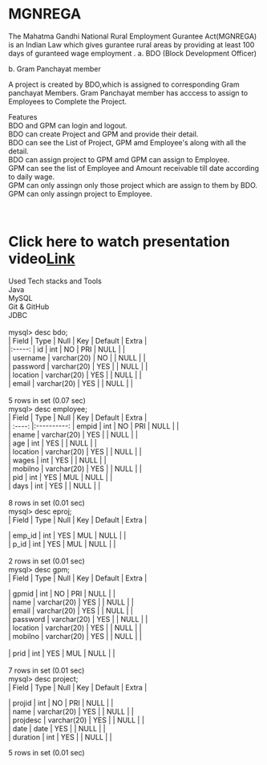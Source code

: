 # MGNREGA
The Mahatma Gandhi National Rural Employment Gurantee Act(MGNREGA) is an Indian Law which gives gurantee rural areas by providing at least 100 days of guranteed wage employment .
a. BDO (Block Development Officer)

b. Gram Panchayat member

A project is created by BDO,which is assigned to corresponding Gram panchayat Members. Gram Panchayat member has acccess to assign to Employees to Complete the Project.<br/>

<!--![Flow Chart1](https://user-images.githubusercontent.com/80202600/223318909-240455f4-8989-4811-9f96-4d378f7b7667.jpg)-->


Features<br/>
BDO and GPM can login and logout.<br/>
BDO can create Project and GPM and provide their detail.<br/>
BDO can see the List of Project, GPM amd Employee's along with all the detail.<br/>
BDO can assign project to GPM amd GPM can assign to Employee.<br/>
GPM can see the list of Employee and Amount receivable till date according to daily wage.<br/>
GPM can only assingn only those project which are assign to them by BDO.<br/>
GPM can only assingn project to Employee.<br/>

<br/>
<h1>Click here to watch presentation video<a href="https://drive.google.com/drive/folders/1goR-namqIyvzPJDyHdRgEKMNwRL9n7mx" target=_blank>Link</a></h1>
Used Tech stacks and Tools<br/>
Java<br/>
MySQL<br/>
Git & GitHub<br/>
JDBC<br/>

<br/>
mysql> desc bdo;
<br/>
| Field    | Type        | Null | Key | Default | Extra | <br/>
|:-----:
| id       | int         | NO   | PRI | NULL    |       | <br/>
| username | varchar(20) | NO   |     | NULL    |       | <br/>
| password | varchar(20) | YES  |     | NULL    |       | <br/>
| location | varchar(20) | YES  |     | NULL    |       | <br/>
| email    | varchar(20) | YES  |     | NULL    |       | <br/>
<br/>
5 rows in set (0.07 sec)
<br/>
mysql> desc employee;
<br/>
| Field    | Type        | Null | Key | Default | Extra |<br/>
| :----:   |:----------:
| empid    | int         | NO   | PRI | NULL    |       |<br/>
| ename    | varchar(20) | YES  |     | NULL    |       |<br/>
| age      | int         | YES  |     | NULL    |       |<br/>
| location | varchar(20) | YES  |     | NULL    |       |<br/>
| wages    | int         | YES  |     | NULL    |       |<br/>
| mobilno  | varchar(20) | YES  |     | NULL    |       |<br/>
| pid      | int         | YES  | MUL | NULL    |       |<br/>
| days     | int         | YES  |     | NULL    |       |<br/>
<br/>
8 rows in set (0.01 sec)
<br/>
mysql> desc eproj;
<br/>
| Field  | Type | Null | Key | Default | Extra |<br/>

| emp_id | int  | YES  | MUL | NULL    |       |<br/>
| p_id   | int  | YES  | MUL | NULL    |       |<br/>
<br/>
2 rows in set (0.01 sec)
<br/>
mysql> desc gpm;
<br/>
| Field    | Type        | Null | Key | Default | Extra |<br/>

| gpmid    | int         | NO   | PRI | NULL    |       |<br/>
| name     | varchar(20) | YES  |     | NULL    |       |<br/>
| email    | varchar(20) | YES  |     | NULL    |       |<br/>
| password | varchar(20) | YES  |     | NULL    |       |<br/>
| location | varchar(20) | YES  |     | NULL    |       |<br/>
| mobilno  | varchar(20) | YES  |     | NULL    |       |<br/><br/>
| prid     | int         | YES  | MUL | NULL    |       |<br/>
<br/>
7 rows in set (0.01 sec)
<br/>
mysql> desc project;
<br/>
| Field    | Type        | Null | Key | Default | Extra |<br/>

| projid   | int         | NO   | PRI | NULL    |       |<br/>
| name     | varchar(20) | YES  |     | NULL    |       |<br/>
| projdesc | varchar(20) | YES  |     | NULL    |       |<br/>
| date     | date        | YES  |     | NULL    |       |<br/>
| duration | int         | YES  |     | NULL    |       |<br/>

5 rows in set (0.01 sec)
